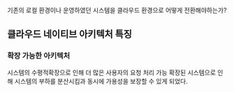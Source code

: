 기존의 로컬 환경이나 운영하였던 시스템을 클라우드 환경으로 어떻게 전환해야하는가?

## 클라우드 네이티브 아키텍처 특징

### 확장 가능한 아키텍처
시스템의 수평적확장으로 인해 더 많은 사용자의 요청 처리 가능
확장된 시스템으로 인해 시스템의 부하를 분산시킴과 동시에 가용성을 보장할 수 있게 되었다.